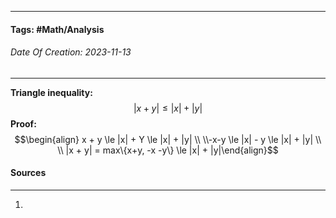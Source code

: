 __________________________________________________________________________
#### **Tags:** #Math/Analysis 
###### *Date Of Creation: 2023-11-13*
__________________________________________________________________________

**Triangle inequality:**
$$|x + y| \le |x| + |y|$$
**Proof:**
$$\begin{align} x + y \le |x| + Y \le |x| + |y| \\ \\-x-y \le |x| - y \le |x| + |y| \\ \\ |x + y| = max\{x+y, -x -y\} \le |x| + |y|\end{align}$$
#### Sources
__________________________________________________________________________
1. 
